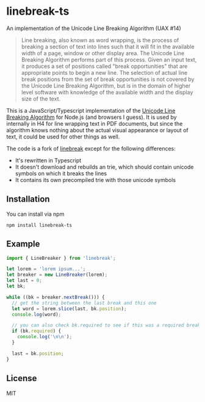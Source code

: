 # linebreak-ts

An implementation of the Unicode Line Breaking Algorithm (UAX #14)

> Line breaking, also known as word wrapping, is the process of breaking a section of text into lines such that it will
> fit in the available width of a page, window or other display area. The Unicode Line Breaking Algorithm performs part
> of this process. Given an input text, it produces a set of positions called "break opportunities" that are appropriate
> points to begin a new line. The selection of actual line break positions from the set of break opportunities is not
> covered by the Unicode Line Breaking Algorithm, but is in the domain of higher level software with knowledge of the
> available width and the display size of the text.

This is a JavaScript/Typescript implementation of the
[Unicode Line Breaking Algorithm](http://www.unicode.org/reports/tr14/#SampleCode) for Node.js (and browsers I guess).
It is used by internally in H4 for line wrapping text in PDF documents, but since the algorithm knows nothing about the
actual visual appearance or layout of text, it could be used for other things as well.

The code is a fork of [linebreak](https://github.com/foliojs/linebreak) except for the following differences:

- It's rewritten in Typescript
- It doesn't download and rebuilds an trie, which should contain unicode symbols on which it breaks the lines
- It contains its own precompiled trie with those unicode symbols

## Installation

You can install via npm

    npm install linebreak-ts

## Example

```typescript
import { LineBreaker } from 'linebreak';

let lorem = 'lorem ipsum...';
let breaker = new LineBreaker(lorem);
let last = 0;
let bk;

while ((bk = breaker.nextBreak())) {
  // get the string between the last break and this one
  let word = lorem.slice(last, bk.position);
  console.log(word);

  // you can also check bk.required to see if this was a required break...
  if (bk.required) {
    console.log('\n\n');
  }

  last = bk.position;
}
```

## License

MIT
